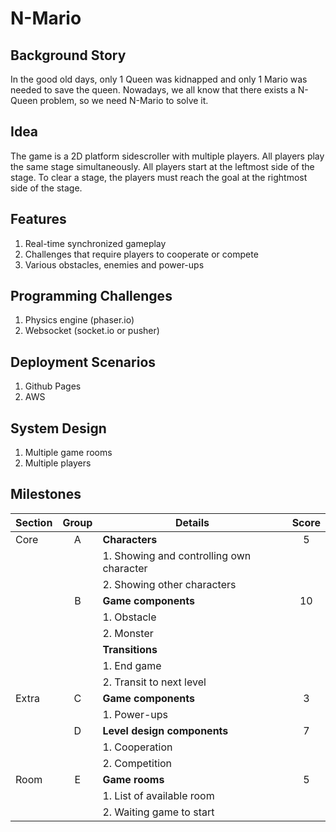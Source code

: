 # N-Mario

## Background Story

In the good old days, only 1 Queen was kidnapped and only 1 Mario was needed to save the queen. Nowadays, we all know that there exists a N-Queen problem, so we need N-Mario to solve it.

## Idea

The game is a 2D platform side­scroller with multiple players. All players play the same stage simultaneously. All players start at the leftmost side of the stage. To clear a stage, the players must reach the goal at the rightmost side of the stage.

## Features

1. Real-time synchronized gameplay
2. Challenges that require players to cooperate or compete
3. Various obstacles, enemies and power-ups

## Programming Challenges

1. Physics engine (phaser.io)
2. Websocket (socket.io or pusher)

## Deployment Scenarios

1. Github Pages
2. AWS

## System Design

1. Multiple game rooms
2. Multiple players

## Milestones

| Section | Group | Details                                  | Score |
|---------|:-----:|------------------------------------------|:-----:|
| Core    | A     | **Characters**                           | 5     |
|         |       | 1. Showing and controlling own character |       |
|         |       | 2. Showing other characters              |       |
|         | B     | **Game components**                      | 10    |
|         |       | 1. Obstacle                              |       |
|         |       | 2. Monster                               |       |
|         |       | **Transitions**                          |       |
|         |       | 1. End game                              |       |
|         |       | 2. Transit to next level                 |       |
| Extra   | C     | **Game components**                      | 3     |
|         |       | 1. Power-ups                             |       |
|         | D     | **Level design components**              | 7     |
|         |       | 1. Cooperation                           |       |
|         |       | 2. Competition                           |       |
| Room    | E     | **Game rooms**                           | 5     |
|         |       | 1. List of available room                |       |
|         |       | 2. Waiting game to start                 |       |